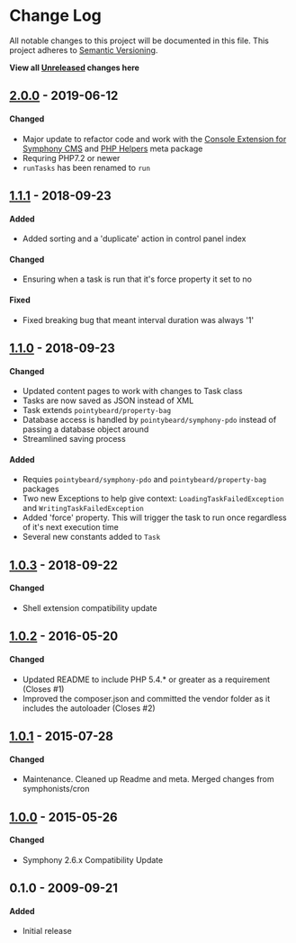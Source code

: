 # Change Log
All notable changes to this project will be documented in this file.
This project adheres to [Semantic Versioning](http://semver.org/).

**View all [Unreleased][] changes here**

## [2.0.0][] - 2019-06-12
#### Changed
-   Major update to refactor code and work with the [Console Extension for Symphony CMS](https://github.com/pointybeard/console) and [PHP Helpers](https://github.com/pointybeard/helpers) meta package
-   Requring PHP7.2 or newer
-   `runTasks` has been renamed to `run`

## [1.1.1][] - 2018-09-23
#### Added
-   Added sorting and a 'duplicate' action in control panel index

#### Changed
-   Ensuring when a task is run that it's force property it set to no

#### Fixed
-   Fixed breaking bug that meant interval duration was always '1'

## [1.1.0] - 2018-09-23
#### Changed
-   Updated content pages to work with changes to Task class
-   Tasks are now saved as JSON instead of XML
-   Task extends `pointybeard/property-bag`
-   Database access is handled by `pointybeard/symphony-pdo` instead of passing a database object around
-   Streamlined saving process

#### Added
-   Requies `pointybeard/symphony-pdo` and `pointybeard/property-bag` packages
-   Two new Exceptions to help give context: `LoadingTaskFailedException` and `WritingTaskFailedException`
-   Added 'force' property. This will trigger the task to run once regardless of it's next execution time
-   Several new constants added to `Task`

## [1.0.3] - 2018-09-22
#### Changed
-   Shell extension compatibility update

## [1.0.2] - 2016-05-20
#### Changed
-   Updated README to include PHP 5.4.* or greater as a requirement (Closes #1)
-   Improved the composer.json and committed the vendor folder as it includes the autoloader (Closes #2)

## [1.0.1] - 2015-07-28
#### Changed
-   Maintenance. Cleaned up Readme and meta. Merged changes from symphonists/cron

## [1.0.0] - 2015-05-26
#### Changed
-   Symphony 2.6.x Compatibility Update

## 0.1.0 - 2009-09-21
#### Added
-   Initial release

[Unreleased]: https://github.com/pointybeard/console/compare/2.0.0...integration
[2.0.0]: https://github.com/pointybeard/console/compare/1.1.1...2.0.0
[1.1.1]: https://github.com/pointybeard/console/compare/1.1.0...1.1.1
[1.1.0]: https://github.com/pointybeard/cron/compare/1.0.3...1.1.0
[1.0.3]: https://github.com/pointybeard/cron/compare/1.0.2...1.0.3
[1.0.2]: https://github.com/pointybeard/cron/compare/1.0.1...1.0.2
[1.0.1]: https://github.com/pointybeard/cron/compare/1.0.0...1.0.1
[1.0.0]: https://github.com/pointybeard/cron/compare/0.1.0...1.0.0
